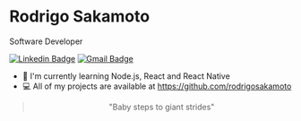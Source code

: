 # Rodrigo Sakamoto

Software Developer

[![Linkedin Badge](https://img.shields.io/badge/-Rodrigo%20Sakamoto-9146ff?style=flat-square&logo=Linkedin&logoColor=white&link=https://www.linkedin.com/in/rodrigo-sakamoto/)](https://www.linkedin.com/in/rodrigo-sakamoto/) 
[![Gmail Badge](https://img.shields.io/badge/-rodosakamoto@gmail.com-9146ff?style=flat-square&logo=Gmail&logoColor=white&link=mailto:rodosakamoto@gmail.com)](mailto:rodosakamoto@gmail.com)

- 🌱 I'm currently learning Node.js, React and React Native
- 💻 All of my projects are available at https://github.com/rodrigosakamoto

<blockquote align="center">"Baby steps to giant strides"</blockquote>


<!--
**rodrigosakamoto/rodrigosakamoto** is a ✨ _special_ ✨ repository because its `README.md` (this file) appears on your GitHub profile.

Here are some ideas to get you started:

- 🔭 I’m currently working on ...

- 👯 I’m looking to collaborate on ...
- 🤔 I’m looking for help with ...
- 💬 Ask me about ...
- 📫 How to reach me: ...
- 😄 Pronouns: ...
- ⚡ Fun fact: ...
-->
